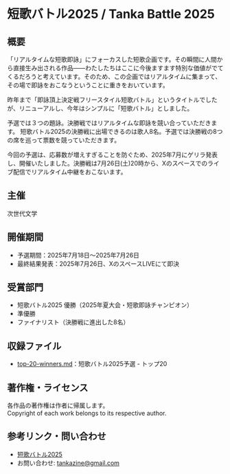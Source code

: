 # 短歌バトル2025 / Tanka Battle 2025

## 概要
「リアルタイムな短歌即詠」にフォーカスした短歌企画です。その瞬間に人間から直接生み出される作品——わたしたちはここに今後ますます特別な価値がでてくるだろうと考えています。そのため、この企画ではリアルタイムに集まって、その場で即詠をおこなうということに重きをおいています。

昨年まで「即詠頂上決定戦フリースタイル短歌バトル」というタイトルでしたが、リニューアルし、今年はシンプルに「短歌バトル」としました。

予選では３つの題詠。決勝戦ではリアルタイムな即詠を競い合っていただきます。
短歌バトル2025の決勝戦に出場できるのは歌人8名。予選では決勝戦の8つの席を巡って票数を競っていただきます。

今回の予選は、応募数が増えすぎることを防ぐため、2025年7月にゲリラ発表し、開催いたしました。決勝戦は7月26日(土)20時から、Xのスペースでのライブ配信でリアルタイム中継をおこないます。

## 主催
次世代文学

## 開催期間
- 予選期間：2025年7月18日～2025年7月26日
- 最終結果発表：2025年7月26日、XのスペースLIVEにて即決

## 受賞部門
- 短歌バトル2025 優勝（2025年夏大会・短歌即詠チャンピオン）
- 準優勝
- ファイナリスト（決勝戦に進出した8名）

## 収録ファイル
- [top-20-winners.md](./top-20-winners.md)：短歌バトル2025予選 - トップ20

## 著作権・ライセンス
各作品の著作権は作者に帰属します。  
Copyright of each work belongs to its respective author.

## 参考リンク・問い合わせ
- [短歌バトル2025](https://blog.kotobadia.com/2281)
- お問い合わせ: tankazine@gmail.com
